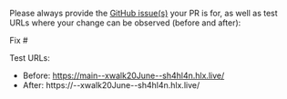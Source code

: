 Please always provide the [GitHub issue(s)](../issues) your PR is for, as well as test URLs where your change can be observed (before and after):

Fix #<gh-issue-id>

Test URLs:
- Before: https://main--xwalk20June--sh4hl4n.hlx.live/
- After: https://<branch>--xwalk20June--sh4hl4n.hlx.live/
